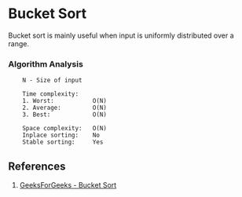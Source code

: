 # Bucket Sort
Bucket sort is mainly useful when input is uniformly distributed over a range. 

### Algorithm Analysis
```
    N - Size of input

    Time complexity:     
    1. Worst:           O(N)
    2. Average:         O(N)
    3. Best:            O(N)

    Space complexity:   O(N)
    Inplace sorting:    No
    Stable sorting:     Yes
```

## References
1. [GeeksForGeeks - Bucket Sort](https://www.geeksforgeeks.org/bucket-sort-2/)
